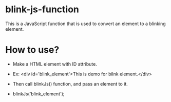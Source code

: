 # blink-js-function
This is a JavaScript function that is used to convert an element to a blinking element.
# How to use?
* Make a HTML element with ID attribute.
- Ex: &lt;div id='blink_element'&gt;This is demo for bilnk element.&lt;/div&gt;
* Then call blinkJs() function, and pass an element to it.
- blinkJs('blink_element');
